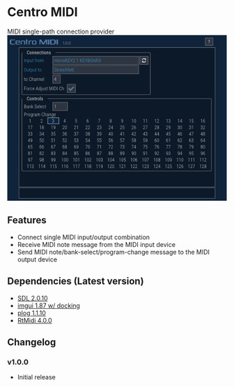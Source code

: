 ﻿# Centro MIDI
MIDI single-path connection provider
![](centro_midi_v100.png)

## Features
- Connect single MIDI input/output combination
- Receive MIDI note message from the MIDI input device
- Send MIDI note/bank-select/program-change message to the MIDI output device

## Dependencies (Latest version)
- [SDL 2.0.10](https://github.com/libsdl-org/SDL/tree/release-2.0.10)
- [imgui 1.87 w/ docking](https://github.com/ocornut/imgui/tree/1ee252772ae9c0a971d06257bb5c89f628fa696a)
- [plog 1.1.10](https://github.com/SergiusTheBest/plog/tree/1.1.10)
- [RtMidi 4.0.0](https://github.com/thestk/rtmidi/tree/4.0.0)

## Changelog

### v1.0.0
- Initial release
